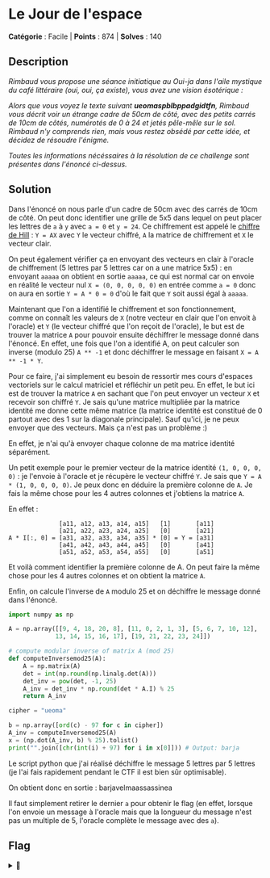 # Le Jour de l'espace

**Catégorie** : Facile | **Points** : 874 | **Solves** : 140

## Description

*Rimbaud vous propose une séance initiatique au Oui-ja dans l'aile mystique du café littéraire (oui, oui, ça existe), vous avez une vision ésotérique :*

*Alors que vous voyez le texte suivant **ueomaspblbppadgidtfn**, Rimbaud vous décrit voir un étrange cadre de 50cm de côté, avec des petits carrés de 10cm de côtés, numérotés de 0 à 24 et jetés pêle-mêle sur le sol. Rimbaud n'y comprends rien, mais vous restez obsédé par cette idée, et décidez de résoudre l'énigme.*

*Toutes les informations nécéssaires à la résolution de ce challenge sont présentes dans l'énoncé ci-dessus.*


## Solution

Dans l'énoncé on nous parle d'un cadre de 50cm avec des carrés de 10cm de côté. On peut donc identifier une grille de 5x5 dans lequel on peut placer les lettres de ``a`` à ``y`` avec ``a = 0`` et ``y = 24``. Ce chiffrement est appelé le [chiffre de Hill](https://fr.wikipedia.org/wiki/Chiffre_de_Hill) : ``Y = AX`` avec ``Y`` le vecteur chiffré, ``A`` la matrice de chiffrement et ``X`` le vecteur clair.

On peut également vérifier ça en envoyant des vecteurs en clair à l'oracle de chiffrement (5 lettres par 5 lettres car on a une matrice 5x5) : en envoyant ``aaaaa`` on obtient en sortie ``aaaaa``, ce qui est normal car on envoie en réalité le vecteur nul ``X = (0, 0, 0, 0, 0)`` en entrée comme ``a = 0`` donc on aura en sortie ``Y = A * 0 = 0`` d'où le fait que ``Y`` soit aussi égal à ``aaaaa``.

Maintenant que l'on a identifié le chiffrement et son fonctionnement, comme on connaît les valeurs de ``X`` (notre vecteur en clair que l'on envoit à l'oracle) et ``Y`` (le vecteur chiffré que l'on reçoit de l'oracle), le but est de trouver la matrice ``A`` pour pouvoir ensuite déchiffrer le message donné dans l'énoncé. En effet, une fois que l'on a identifié A, on peut calculer son inverse (modulo 25) ``A ** -1`` et donc déchiffrer le message en faisant ``X = A ** -1 * Y``.

Pour ce faire, j'ai simplement eu besoin de ressortir mes cours d'espaces vectoriels sur le calcul matriciel et réfléchir un petit peu. En effet, le but ici est de trouver la matrice ``A`` en sachant que l'on peut envoyer un vecteur ``X`` et recevoir son chiffré ``Y``. Je sais qu'une matrice multipliée par la matrice identité me donne cette même matrice (la matrice identité est constitué de 0 partout avec des 1 sur la diagonale principale). Sauf qu'ici, je ne peux envoyer que des vecteurs. Mais ça n'est pas un problème :)

En effet, je n'ai qu'à envoyer chaque colonne de ma matrice identité séparément.

Un petit exemple pour le premier vecteur de la matrice identité ``(1, 0, 0, 0, 0)`` : je l'envoie à l'oracle et je récupère le vecteur chiffré ``Y``. Je sais que ``Y = A * (1, 0, 0, 0, 0)``. Je peux donc en déduire la première colonne de ``A``. Je fais la même chose pour les 4 autres colonnes et j'obtiens la matrice ``A``.

En effet :

```
              [a11, a12, a13, a14, a15]   [1]       [a11]
              [a21, a22, a23, a24, a25]   [0]       [a21]
A * I[:, 0] = [a31, a32, a33, a34, a35] * [0] = Y = [a31]
              [a41, a42, a43, a44, a45]   [0]       [a41]
              [a51, a52, a53, a54, a55]   [0]       [a51]
```

Et voilà comment identifier la première colonne de A. On peut faire la même chose pour les 4 autres colonnes et on obtient la matrice ``A``.

Enfin, on calcule l'inverse de ``A`` modulo 25 et on déchiffre le message donné dans l'énoncé.

```py
import numpy as np

A = np.array([[9, 4, 18, 20, 8], [11, 0, 2, 1, 3], [5, 6, 7, 10, 12], [
             13, 14, 15, 16, 17], [19, 21, 22, 23, 24]])

# compute modular inverse of matrix A (mod 25)
def computeInversemod25(A):
    A = np.matrix(A)
    det = int(np.round(np.linalg.det(A)))
    det_inv = pow(det, -1, 25)
    A_inv = det_inv * np.round(det * A.I) % 25
    return A_inv

cipher = "ueoma"

b = np.array([ord(c) - 97 for c in cipher])
A_inv = computeInversemod25(A)
x = (np.dot(A_inv, b) % 25).tolist()
print("".join([chr(int(i) + 97) for i in x[0]])) # Output: barja
```
Le script python que j'ai réalisé déchiffre le message 5 lettres par 5 lettres (je l'ai fais rapidement pendant le CTF il est bien sûr optimisable).

On obtient donc en sortie : barjavelmaassassinea

Il faut simplement retirer le dernier ``a`` pour obtenir le flag (en effet, lorsque l'on envoie un message à l'oracle mais que la longueur du message n'est pas un multiple de 5, l'oracle complète le message avec des ``a``).

## Flag

<details>
<summary>🚩</summary>

```
404CTF{barjavelmaassassine}
```